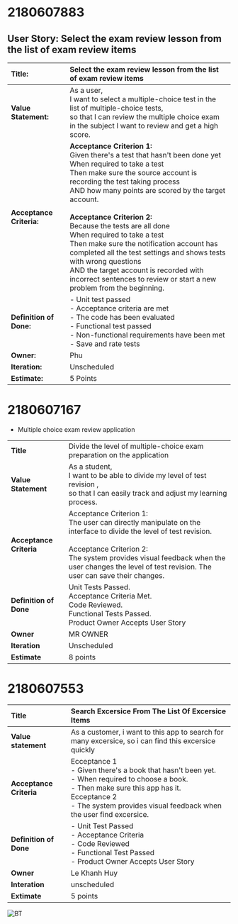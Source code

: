 # 2180607883

## **User Story: Select the exam review lesson from the list of exam review items**

| **Title:** | Select the exam review lesson from the list of exam review items |
| :-------- | :----------------- |
| **Value Statement:** | As a user, <br>I want to select a multiple-choice test in the list of multiple-choice tests, <br> so that I can review the multiple choice exam in the subject I want to review and get a high score. |
| **Acceptance Criteria:** | **Acceptance Criterion 1:**  <br>Given there's a test that hasn't been done yet <br>When required to take a test <br>Then make sure the source account is recording the test taking process <br>AND how many points are scored by the target account. <br> <br>**Acceptance Criterion 2:** <br>Because the tests are all done <br>When required to take a test <br>Then make sure the notification account has completed all the test settings and shows tests with wrong questions <br>AND the target account is recorded with incorrect sentences to review or start a new problem from the beginning. |
| **Definition of Done:** |  - Unit test passed <br> - Acceptance criteria are met <br> - The code has been evaluated <br> - Functional test passed <br> - Non-functional requirements have been met <br> - Save and rate tests |
| **Owner:** | Phu | Owner |
| **Iteration:** | Unscheduled |
| **Estimate:** | 5 Points |

# 2180607167
- Multiple choice exam review application

|                       |                                                                             |
|-----------------------|-----------------------------------------------------------------------------|
| **Title**             | Divide the level of multiple-choice exam preparation on the application     |
| **Value Statement**   | As a student, <br> I want to be able to divide my level of test revision , <br>so that I can easily track and adjust my learning process. |
| **Acceptance Criteria** | Acceptance Criterion 1: <br>The user can directly manipulate on the interface to divide the level of test revision.<br><br> Acceptance Criterion 2: <br>The system provides visual feedback when the user changes the level of test revision. The user can save their changes. |
| **Definition of Done** | Unit Tests Passed.<br>  Acceptance Criteria Met.<br>  Code Reviewed. <br> Functional Tests Passed. <br> Product Owner Accepts User Story |
| **Owner**             | MR OWNER                                                                    |
| **Iteration**         | Unscheduled                                                                 |
| **Estimate**          | 8 points                                                                    |

# 2180607553
| **Title**                | Search Excersice From The List Of Excersice Items |
| :----------------------- | :---------------- |
| **Value statement**      | As a customer, i want to this app to search for many excersice, so i can find this excersice quickly |
| **Acceptance Criteria**  | Ecceptance 1<br>- Given there's a book that hasn't been yet.<br>- When required to choose a book.<br>- Then make sure this app has it.<br>Ecceptance 2<br>- The system provides visual feedback when the user find excersice.|
| **Definition of Done**   | - Unit Test Passed <br> - Acceptance Criteria <br> - Code Reviewed <br> - Functional Test Passed <br> - Product Owner Accepts User Story|  
| **Owner**                | Le Khanh Huy  |
| **Interation**           | unscheduled   |
| **Extimate**             |  5 points     |

![BT](https://github.com/Phune23/2180607883/assets/144699815/e9cdb2e5-3317-4bef-85ef-a099825d0a5f)

